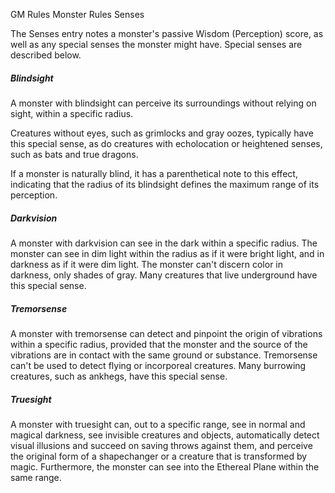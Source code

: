 GM Rules
Monster Rules
Senses
        <p>
          The Senses entry notes a monster's passive Wisdom (Perception) score, as well as any special senses the monster might have. Special senses are described below.
        </p>
        <h5>Blindsight</h5>
        <p>
          A monster with blindsight can perceive its surroundings without relying on sight, within a specific radius.
        </p>
        <p>
          Creatures without eyes, such as grimlocks and gray oozes, typically have this special sense, as do creatures with echolocation or heightened senses, such as bats and true dragons.
        </p>
        <p>
          If a monster is naturally blind, it has a parenthetical note to this effect, indicating that the radius of its blindsight defines the maximum range of its perception.
        </p>
        <h5>Darkvision</h5>
        <p>
          A monster with darkvision can see in the dark within a specific radius. The monster can see in dim light within the radius as if it were bright light, and in darkness as if it were dim light. The monster can't discern color in darkness, only shades of gray. Many creatures that live underground have this special sense.
        </p>
        <h5>Tremorsense</h5>
        <p>
          A monster with tremorsense can detect and pinpoint the origin of vibrations within a specific radius, provided that the monster and the source of the vibrations are in contact with the same ground or substance. Tremorsense can't be used to detect flying or incorporeal creatures. Many burrowing creatures, such as ankhegs, have this special sense.
        </p>
        <h5>Truesight</h5>
        <p>
          A monster with truesight can, out to a specific range, see in normal and magical darkness, see invisible creatures and objects, automatically detect visual illusions and succeed on saving throws against them, and perceive the original form of a shapechanger or a creature that is transformed by magic. Furthermore, the monster can see into the Ethereal Plane within the same range.
        </p>